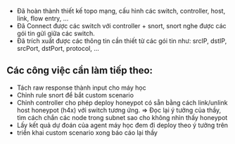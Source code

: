 - Đã hoàn thành thiết kế topo mạng, cấu hình các switch, controller, host, link, flow entry, ...
- Đã Connect được các switch với controller + snort, snort nghe được các gói tin gửi giữa các switch.
- Đã trích xuất được các thông tin cần thiết từ các gói tin như: srcIP, dstIP, srcPort, dstPort, protocol, ...

## Các công việc cần làm tiếp theo:
- Tách raw response thành input cho máy học
- Chỉnh rule snort để bắt custom scenario
- Chỉnh controller cho phép deploy honeypot có sẵn bằng cách link/unlink host honeypot (h4x) với switch tương ứng.
=> Đọc lại ý tưởng của thầy, tìm cách chắn các node trong subnet sao cho không nhìn thấy honeypot 
- Lấy kết quả dự đoán của agent máy học đem đi deploy theo ý tưởng trên
- triển khai custom scenario xong báo cáo lại thầy
